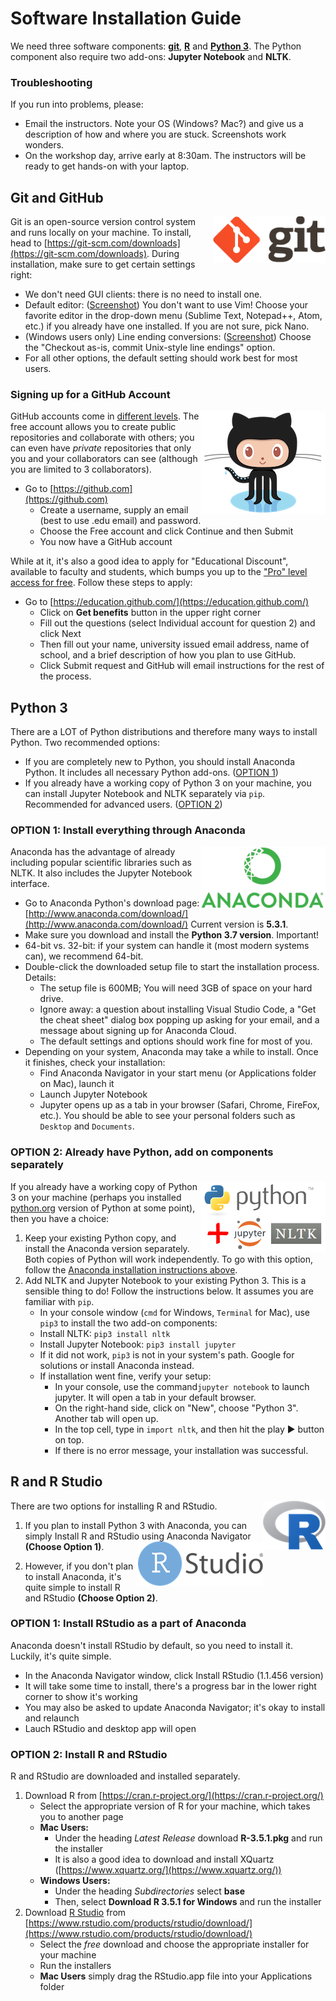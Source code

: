﻿# Software Installation Guide

We need three software components: [**git**](#git-and-github), [**R**](#r-and-r-studio) and [**Python 3**](#python-3). The Python component also require two add-ons: **Jupyter Notebook** and **NLTK**. 


### Troubleshooting
If you run into problems, please:
- Email the instructors. Note your OS (Windows? Mac?) and give us a description of how and where you are stuck. Screenshots work wonders. 
- On the workshop day, arrive early at 8:30am. The instructors will be ready to get hands-on with your laptop. 


## Git and GitHub 
<img src='img/git.png' width=180px align=right>

Git is an open-source version control system and runs locally on your machine. To install, head to [https://git-scm.com/downloads](https://git-scm.com/downloads). During installation, make sure to get certain settings right: 
   - We don't need GUI clients: there is no need to install one. 
   - Default editor: ([Screenshot](img/git_setup1.png)) You don't want to use Vim! Choose your favorite editor in the drop-down menu (Sublime Text, Notepad++, Atom, etc.) if you already have one installed. If you are not sure, pick Nano.  
   - (Windows users only) Line ending conversions: ([Screenshot](img/git_setup2.png)) Choose the "Checkout as-is, commit Unix-style line endings" option. 
   - For all other options, the default setting should work best for most users.   

### Signing up for a GitHub Account
<img src='img/Octocat.png' align=right>

GitHub accounts come in [different levels](https://github.com/pricing). 
The free account allows you to create public repositories and collaborate with others; 
you can even have *private* repositories that only you and your collaborators can see 
(although you are limited to 3 collaborators). 

- Go to [https://github.com](https://github.com)
	- Create a username, supply an email (best to use .edu email) and password. 
	- Choose the Free account and click Continue and then Submit
	- You now have a GitHub account

While at it, it's also a good idea to apply for "Educational Discount", 
available to faculty and students, which bumps you up to the ["Pro" level access for free](https://github.com/pricing). Follow these steps to apply: 

- Go to [https://education.github.com/](https://education.github.com/)
	- Click on **Get benefits** button in the upper right corner
	- Fill out the questions (select Individual account for question 2) and click Next
	- Then fill out your name, university issued email address, name of school, and a brief description of how you plan to use GitHub.
	- Click Submit request and GitHub will email instructions for the rest of the process.

## Python 3

There are a LOT of Python distributions and therefore many ways to install Python. Two recommended options:

- If you are completely new to Python, you should install Anaconda Python. It includes all necessary Python add-ons. ([OPTION 1](#option-1-install-everything-through-anaconda)) 
- If you already have a working copy of Python 3 on your machine, you can install Jupyter Notebook and NLTK separately via `pip`. Recommended for advanced users. ([OPTION 2](#option-2-already-have-python-add-on-components-separately)) 

###  OPTION 1: Install everything through Anaconda 
<img src='img/anaconda_logo.png' align=right>

Anaconda has the advantage of already including popular scientific libraries such as NLTK. It also includes the Jupyter Notebook interface. 
<!-- (The downside is that it also installs lots of things you might never need.) -->

- Go to Anaconda Python's download page: [http://www.anaconda.com/download/](http://www.anaconda.com/download/) Current version is **5.3.1**. 
- Make sure you download and install the **Python 3.7 version**. Important!
- 64-bit vs. 32-bit: if your system can handle it (most modern systems can), we recommend 64-bit. 
- Double-click the downloaded setup file to start the installation process. Details:
   - The setup file is 600MB; You will need 3GB of space on your hard drive.
   - Ignore away: a question about installing Visual Studio Code, a "Get the cheat sheet" dialog box popping up asking for your email, and a message about signing up for Anaconda Cloud. 
   - The default settings and options should work fine for most of you.   
- Depending on your system, Anaconda may take a while to install. Once it finishes, check your installation: 
   - Find Anaconda Navigator in your start menu (or Applications folder on Mac), launch it
   - Launch Jupyter Notebook
   - Jupyter opens up as a tab in your browser (Safari, Chrome, FireFox, etc.). You should be able to see your personal folders such as `Desktop` and `Documents`. 

### OPTION 2: Already have Python, add on components separately
<img src='img/python_jupyter_nltk.w200.png' align=right>

If you already have a working copy of Python 3 on your machine (perhaps you installed [python.org](https://www.python.org/) version of Python at some point), then you have a choice:

1. Keep your existing Python copy, and install the Anaconda version separately. Both copies of Python will work independently. To go with this option, follow the [Anaconda installation instructions above](#option-1-install-everything-through-anaconda). 
1. Add NLTK and Jupyter Notebook to your existing Python 3. This is a sensible thing to do! Follow the instructions below. It assumes you are familiar with `pip`.  
    - In your console window (`cmd` for Windows, `Terminal` for Mac), use `pip3` to install the two add-on components: 
	- Install NLTK: `pip3 install nltk`
	- Install Jupyter Notebook: `pip3 install jupyter`
    - If it did not work, `pip3` is not in your system's path. Google for solutions or install Anaconda instead. 
    - If installation went fine, verify your setup: 
         - In your console, use the command`jupyter notebook` to launch jupyter. It will open a tab in your default browser. 
	     - On the right-hand side, click on "New", choose "Python 3". Another tab will open up. 
	     - In the top cell, type in `import nltk`, and then hit the play ▶ button on top. 
         - If there is no error message, your installation was successful.
  
## R and R Studio
There are two options for installing R and RStudio. <img src='img/r-logo.png' align=right>

1. If you plan to install Python 3 with Anaconda, you can simply Install R and RStudio using Anaconda Navigator **(Choose Option 1)**. <img src='img/rstudio-logo-flat.png' align=right>

2. However, if you don't plan to install Anaconda, it's quite simple to install R and RStudio  **(Choose Option 2)**. 



### OPTION 1: Install RStudio as a part of Anaconda
Anaconda doesn't install RStudio by default, so you need to install it. Luckily, it's quite simple. 

- In the Anaconda Navigator window, click Install RStudio (1.1.456 version)
- It will take some time to install, there's a progress bar in the lower right corner to show it's working
- You may also be asked to update Anaconda Navigator; it's okay to install and relaunch
- Lauch RStudio and desktop app will open

### OPTION 2: Install R and RStudio 
R and RStudio are downloaded and installed separately. 

1. Download R from [https://cran.r-project.org/](https://cran.r-project.org/) 
	- Select the appropriate version of R for your machine, which takes you to another page
	- **Mac Users:** 
		- Under the heading *Latest Release* download **R-3.5.1.pkg** and run the installer
		-  It is also a good idea to download and install XQuartz ([https://www.xquartz.org/](https://www.xquartz.org/))
	- **Windows Users:** 
		- Under the heading *Subdirectories* select **base**
		- Then, select **Download R 3.5.1 for Windows** and run the installer
1. Download [R Studio](https://www.rstudio.com) from [https://www.rstudio.com/products/rstudio/download/](https://www.rstudio.com/products/rstudio/download/)
	- Select the *free* download and choose the appropriate installer for your machine
	- Run the installers 
	- **Mac Users** simply drag the RStudio.app file into your Applications folder


